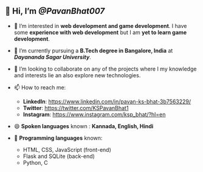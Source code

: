 ## 👋 Hi, I’m ***@PavanBhat007***
- 👀 I’m interested in **web development and game development**. I have some **experience with web development** but I am **yet to learn game development**.
- 🌱 I’m currently pursuing a **B.Tech degree in Bangalore, India** at ***Dayananda Sagar University***.
- 💞️ I’m looking to collaborate on any of the projects where I my knowledge and interests lie an also explore new technologies.
- 📫 How to reach me:
    - **LinkedIn**: https://www.linkedin.com/in/pavan-ks-bhat-3b7563229/
    - **Twitter**: https://twitter.com/KSPavanBhat1
    - **Instagram**: https://www.instagram.com/ksp_bhat/?hl=en 

- 😄 **Spoken languages** known : **Kannada, English, Hindi**

- 🚀 **Programming languages** known:
    - HTML, CSS, JavaScript (front-end)
    - Flask and SQLite (back-end)
    - Python, C
